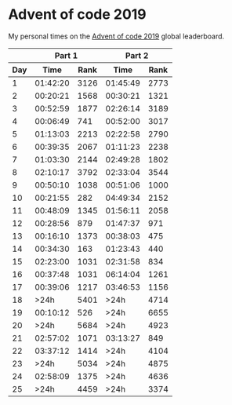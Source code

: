# Advent of code 2019
My personal times on the [Advent of code 2019](https://adventofcode.com/2019) global leaderboard.

<table>
    <thead>
    <tr>
        <th></th>
        <th colspan="2">Part 1</th>
        <th colspan="2">Part 2</th>
    </tr>
    <tr>
        <th>Day</th>
        <th>Time</th>
        <th>Rank</th>
        <th>Time</th>
        <th>Rank</th>
    </tr>
    </thead>
    <tbody>
        <tr><td>1</td> <td>01:42:20</td> <td>3126</td> <td>01:45:49</td> <td>2773</td></tr>
        <tr><td>2</td> <td>00:20:21</td> <td>1568</td> <td>00:30:21</td> <td>1321</td></tr>
        <tr><td>3</td> <td>00:52:59</td> <td>1877</td> <td>02:26:14</td> <td>3189</td></tr>
        <tr><td>4</td> <td>00:06:49</td> <td>741</td> <td>00:52:00</td> <td>3017</td></tr>
        <tr><td>5</td> <td>01:13:03</td> <td>2213</td> <td>02:22:58</td> <td>2790</td></tr>
        <tr><td>6</td> <td>00:39:35</td> <td>2067</td> <td>01:11:23</td> <td>2238</td></tr>
        <tr><td>7</td> <td>01:03:30</td> <td>2144</td> <td>02:49:28</td> <td>1802</td></tr>
        <tr><td>8</td> <td>02:10:17</td> <td>3792</td> <td>02:33:04</td> <td>3544</td></tr>
        <tr><td>9</td> <td>00:50:10</td> <td>1038</td> <td>00:51:06</td> <td>1000</td></tr>
        <tr><td>10</td> <td>00:21:55</td> <td>282</td> <td>04:49:34</td> <td>2152</td></tr>
        <tr><td>11</td> <td>00:48:09</td> <td>1345</td> <td>01:56:11</td> <td>2058</td></tr>
        <tr><td>12</td> <td>00:28:56</td> <td>879</td> <td>01:47:37</td> <td>971</td></tr>
        <tr><td>13</td> <td>00:16:10</td> <td>1373</td> <td>00:38:03</td> <td>475</td></tr>
        <tr><td>14</td> <td>00:34:30</td> <td>163</td> <td>01:23:43</td> <td>440</td></tr>
        <tr><td>15</td> <td>02:23:00</td> <td>1031</td> <td>02:31:58</td> <td>834</td></tr>
        <tr><td>16</td> <td>00:37:48</td> <td>1031</td> <td>06:14:04</td> <td>1261</td></tr>
        <tr><td>17</td> <td>00:39:06</td> <td>1217</td> <td>03:46:53</td> <td>1156</td></tr>
        <tr><td>18</td> <td>>24h</td> <td>5401</td> <td>>24h</td> <td>4714</td></tr>
        <tr><td>19</td> <td>00:10:12</td> <td>526</td> <td>>24h</td> <td>6655</td></tr>
        <tr><td>20</td> <td>>24h</td> <td>5684</td> <td>>24h</td> <td>4923</td></tr>
        <tr><td>21</td> <td>02:57:02</td> <td>1071</td> <td>03:13:27</td> <td>849</td></tr>
        <tr><td>22</td> <td>03:37:12</td> <td>1414</td> <td>>24h</td> <td>4104</td></tr>
        <tr><td>23</td> <td>>24h</td> <td>5034</td> <td>>24h</td> <td>4875</td></tr>
        <tr><td>24</td> <td>02:58:09</td> <td>1375</td> <td>>24h</td> <td>4636</td></tr>
        <tr><td>25</td> <td>>24h</td> <td>4459</td> <td>>24h</td> <td>3374</td></tr>
    </tbody>
</table>